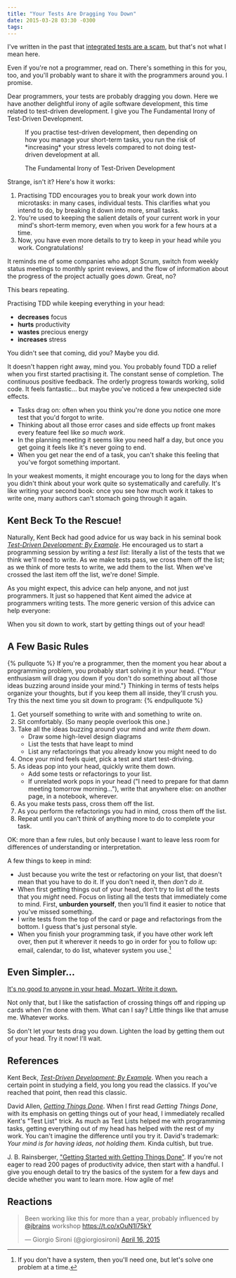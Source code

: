 ```yaml
---
title: "Your Tests Are Dragging You Down"
date: 2015-03-28 03:30 -0300
tags:
---
```

I've written in the past that [integrated tests are a scam](https://bit.ly/QWK7do), but that's not what I mean here.

<aside>Even if you're not a programmer, read on. There's something in this for you, too, and you'll probably want to share it with the programmers around you. I promise.</aside>

Dear programmers, your tests are probably dragging you down. Here we have another delightful irony of agile software development, this time related to test-driven development. I give you The Fundamental Irony of Test-Driven Development.

<figure><p class="highlight">If you practise test-driven development, then depending on how you manage your short-term tasks, you run the risk of *increasing* your stress levels compared to not doing test-driven development at all.</p><figcaption>The Fundamental Irony of Test-Driven Development</figcaption></figure>

Strange, isn't it? Here's how it works:

1. Practising TDD encourages you to break your work down into microtasks: in many cases, individual tests. This clarifies what you intend to do, by breaking it down into more, small tasks.
1. You're used to keeping the salient details of your current work in your mind's short-term memory, even when you work for a few hours at a time.
1. Now, you have even more details to try to keep in your head while you work. Congratulations!

It reminds me of some companies who adopt Scrum, switch from weekly status meetings to monthly sprint reviews, and the flow of information about the progress of the project actually goes *down*. Great, no?

This bears repeating.

<div class="highlight space-above-paragraph" markdown="1">
Practising TDD while keeping everything in your head:

+ **decreases** focus
+ **hurts** productivity
+ **wastes** precious energy
+ **increases** stress
</div>

You didn't see that coming, did you? Maybe you did.

It doesn't happen right away, mind you. You probably found TDD a relief when you first started practising it. The constant sense of completion. The continuous positive feedback. The orderly progress towards working, solid code. It feels fantastic... but maybe you've noticed a few unexpected side effects.

+ Tasks drag on: often when you think you're done you notice one more test that you'd forgot to write.
+ Thinking about all those error cases and side effects up front makes every feature feel like *so much work*.
+ In the planning meeting it seems like you need half a day, but once you get going it feels like it's never going to end.
+ When you get near the end of a task, you can't shake this feeling that you've forgot something important.

In your weakest moments, it might encourage you to long for the days when you didn't think about your work quite so systematically and carefully. It's like writing your second book: once you see how much work it takes to write one, many authors can't stomach going through it again.

## Kent Beck To the Rescue!

Naturally, Kent Beck had good advice for us way back in his seminal book [_Test-Driven Development: By Example_](https://link.jbrains.ca/172z2KZ). He encouraged us to start a programming session by writing a *test list*: literally a list of the tests that we think we'll need to write. As we make tests pass, we cross them off the list; as we think of more tests to write, we add them to the list. When we've crossed the last item off the list, we're done! Simple.

As you might expect, this advice can help anyone, and not just programmers. It just so happened that Kent aimed the advice at programmers writing tests. The more generic version of this advice can help everyone:

<p class="highlight" markdown="1">When you sit down to work, start by getting things out of your head!</p>

## A Few Basic Rules

{% pullquote %}
If you're a programmer, then the moment you hear about a programming problem, you probably start solving it in your head. {"Your enthusiasm will drag you down if you don't do something about all those ideas buzzing around inside your mind."} Thinking in terms of tests helps organize your thoughts, but if you keep them all inside, they'll crush you. Try this the next time you sit down to program:
{% endpullquote %}

1. Get yourself something to write with and something to write on.
1. Sit comfortably. (So many people overlook this one.)
1. Take all the ideas buzzing around your mind and *write them down*.
    + Draw some high-level design diagrams
    + List the tests that have leapt to mind
    + List any refactorings that you already know you might need to do
1. Once your mind feels quiet, pick a test and start test-driving.
1. As ideas pop into your head, quickly write them down.
    + Add some tests or refactorings to your list.
    + If unrelated work pops in your head ("I need to prepare for that damn meeting tomorrow morning..."), write that anywhere else: on another page, in a notebook, wherever.
1. As you make tests pass, cross them off the list.
1. As you perform the refactorings you had in mind, cross them off the list.
1. Repeat until you can't think of anything more to do to complete your task.

OK: more than a few rules, but only because I want to leave less room for differences of understanding or interpretation.

A few things to keep in mind:

+ Just because you write the test or refactoring on your list, that doesn't mean that you have to do it. If you don't need it, then *don't do it*.
+ When first getting things out of your head, don't try to list *all* the tests that you *might* need. Focus on listing all the tests that immediately come to mind. First, **unburden yourself**, then you'll find it easier to notice that you've missed something.
+ I write tests from the top of the card or page and refactorings from the bottom. I guess that's just personal style.
+ When you finish your programming task, if you have other work left over, then put it wherever it needs to go in order for you to follow up: email, calendar, to do list, whatever system you use.[^no-system]

[^no-system]: If you don't have a system, then you'll need one, but let's solve one problem at a time.

## Even Simpler...

[It's no good to anyone in your head, Mozart. Write it down.](https://www.imdb.com/title/tt0086879/?ref_=fn_al_tt_1)

Not only that, but I like the satisfaction of crossing things off and ripping up cards when I'm done with them. What can I say? Little things like that amuse me. Whatever works.

So don't let your tests drag you down. Lighten the load by getting them out of your head. Try it now! I'll wait.

## References

Kent Beck, [_Test-Driven Development: By Example_](https://link.jbrains.ca/172z2KZ). When you reach a certain point in studying a field, you long you read the classics. If you've reached that point, then read this classic.

David Allen, [_Getting Things Done_](https://link.jbrains.ca/WOXFIr). When I first read _Getting Things Done_, with its emphasis on getting things out of your head, I immediately recalled Kent's "Test List" trick. As much as Test Lists helped me with programming tasks, getting everything out of my head has helped with the rest of my work. You can't imagine the difference until you try it. David's trademark: _Your mind is for having ideas, not holding them._ Kinda cultish, but true.

J. B. Rainsberger, ["Getting Started with Getting Things Done"](https://link.jbrains.ca/getting-started-with-gtd). If you're not eager to read 200 pages of productivity advice, then start with a handful. I give you enough detail to try the basics of the system for a few days and decide whether you want to learn more. How agile of me!

## Reactions

<blockquote class="twitter-tweet" lang="en"><p>Been working like this for more than a year, probably influenced by <a href="https://twitter.com/jbrains">@jbrains</a> workshop <a href="https://t.co/xOuN1I75kY">https://t.co/xOuN1I75kY</a></p>&mdash; Giorgio Sironi (@giorgiosironi) <a href="https://twitter.com/giorgiosironi/status/588579169178488833">April 16, 2015</a></blockquote>
<script async src="//platform.twitter.com/widgets.js" charset="utf-8"></script>

